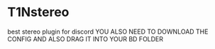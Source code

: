 # T1Nstereo
best stereo plugin for discord
YOU ALSO NEED TO DOWNLOAD THE CONFIG AND ALSO DRAG IT INTO YOUR BD FOLDER

